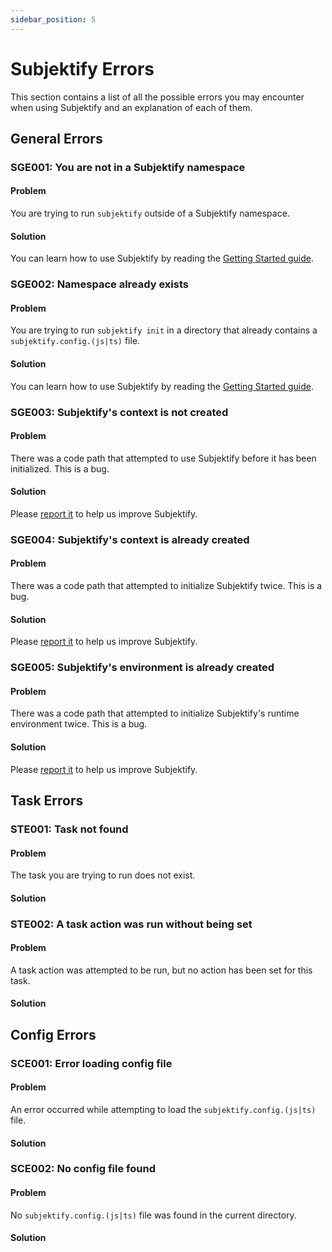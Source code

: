 ```yaml
---
sidebar_position: 5
---
```


# Subjektify Errors

This section contains a list of all the possible errors you may encounter when using Subjektify and an explanation of each of them.

## General Errors

### SGE001: You are not in a Subjektify namespace

#### Problem

You are trying to run `subjektify` outside of a Subjektify namespace.

#### Solution

You can learn how to use Subjektify by reading the [Getting Started guide](/docs/learn/start).

### SGE002: Namespace already exists

#### Problem

You are trying to run `subjektify init` in a directory that already contains a `subjektify.config.(js|ts)` file.

#### Solution

You can learn how to use Subjektify by reading the [Getting Started guide](/docs/learn/start).

### SGE003: Subjektify's context is not created

#### Problem

There was a code path that attempted to use Subjektify before it has been initialized. This is a bug.

#### Solution

Please [report it](https://github.com/subjektify/subjektify/issues/new) to help us improve Subjektify.

### SGE004: Subjektify's context is already created

#### Problem

There was a code path that attempted to initialize Subjektify twice. This is a bug.

#### Solution

Please [report it](https://github.com/subjektify/subjektify/issues/new) to help us improve Subjektify.

### SGE005: Subjektify's environment is already created

#### Problem

There was a code path that attempted to initialize Subjektify's runtime environment twice. This is a bug.

#### Solution

Please [report it](https://github.com/subjektify/subjektify/issues/new) to help us improve Subjektify.

## Task Errors

### STE001: Task not found

#### Problem

The task you are trying to run does not exist.

#### Solution


### STE002: A task action was run without being set

#### Problem

A task action was attempted to be run, but no action has been set for this task.

#### Solution


## Config Errors

### SCE001: Error loading config file

#### Problem

An error occurred while attempting to load the `subjektify.config.(js|ts)` file.

#### Solution


### SCE002: No config file found

#### Problem

No `subjektify.config.(js|ts)` file was found in the current directory.

#### Solution

